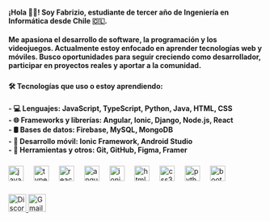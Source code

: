 <h4 align="left">¡Hola 🖐🏻! Soy Fabrizio, estudiante de tercer año de Ingeniería en Informática desde Chile 🇨🇱.</h4>
<h4 align="left">Me apasiona el desarrollo de software, la programación y los videojuegos. Actualmente estoy enfocado en aprender tecnologías web y móviles. Busco oportunidades para seguir creciendo como desarrollador, participar en proyectos reales y aportar a la comunidad.</h4>

###

<h4 align="left">🛠️ Tecnologías que uso o estoy aprendiendo:</h4>
<h4 align="left">
- 💻 Lenguajes: JavaScript, TypeScript, Python, Java, HTML, CSS<br>
- 🌐 Frameworks y librerías: Angular, Ionic, Django, Node.js, React<br>
- 🛢️ Bases de datos: Firebase, MySQL, MongoDB<br>
- 📱 Desarrollo móvil: Ionic Framework, Android Studio<br>
- 🧪 Herramientas y otros: Git, GitHub, Figma, Framer
</h4>

###

<div align="left">
  <img src="https://cdn.jsdelivr.net/gh/devicons/devicon/icons/javascript/javascript-original.svg" height="30" alt="javascript logo" />
  <img width="12" />
  <img src="https://cdn.jsdelivr.net/gh/devicons/devicon/icons/typescript/typescript-original.svg" height="30" alt="typescript logo" />
  <img width="12" />
  <img src="https://cdn.jsdelivr.net/gh/devicons/devicon/icons/react/react-original.svg" height="30" alt="react logo" />
  <img width="12" />
  <img src="https://cdn.jsdelivr.net/gh/devicons/devicon/icons/angularjs/angularjs-original.svg" height="30" alt="angular logo" />
  <img width="12" />
  <img src="https://cdn.jsdelivr.net/gh/devicons/devicon/icons/ionic/ionic-original.svg" height="30" alt="ionic logo" />
  <img width="12" />
  <img src="https://cdn.jsdelivr.net/gh/devicons/devicon/icons/html5/html5-original.svg" height="30" alt="html5 logo" />
  <img width="12" />
  <img src="https://cdn.jsdelivr.net/gh/devicons/devicon/icons/css3/css3-original.svg" height="30" alt="css3 logo" />
  <img width="12" />
  <img src="https://cdn.jsdelivr.net/gh/devicons/devicon/icons/python/python-original.svg" height="30" alt="python logo" />
  <img width="12" />
  <img src="https://cdn.jsdelivr.net/gh/devicons/devicon/icons/bootstrap/bootstrap-original.svg" height="30" alt="bootstrap logo" />
</div>

###

<div align="left">
  <a href="https://discord.com/users/fabrideus" target="_blank">
    <img src="https://img.shields.io/static/v1?message=Discord&logo=discord&label=&color=5865F2&logoColor=white&labelColor=&style=for-the-badge" height="35" alt="Discord: fabrideus" />
  </a>
  <a href="mailto:fabrizoroark@gmail.com" target="_blank">
    <img src="https://img.shields.io/static/v1?message=Gmail&logo=gmail&label=&color=D14836&logoColor=white&labelColor=&style=for-the-badge" height="35" alt="Gmail" />
  </a>
</div>
